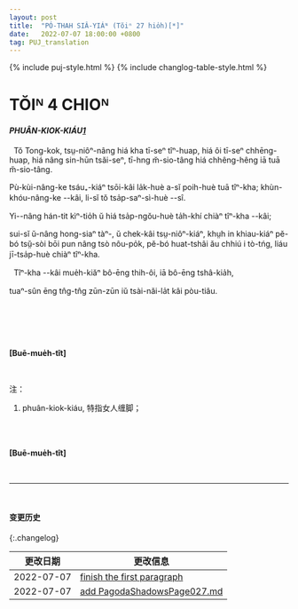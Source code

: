 ```yaml
---
layout: post
title:  "PÓ-THAH SIÂ-YIÁᴺ (Tŏiⁿ 27 hio̍h)[*]"
date:   2022-07-07 18:00:00 +0800
tag: PUJ_translation
---
```


{% include puj-style.html %}
{% include changlog-table-style.html %}


<!-- CHAPTER IV. -->
# TŎIᴺ 4 CHIOᴺ

<!-- FOOT-BINDING. -->
<h4><i>PHUÂN-KIOK-KIÁU<a href="#note_1" class="note">1</a></i></h4>
<!-- 注：phuân-kiok-kiáu 特指女人缠脚，而 phuân-kha-kiáu 特指旧时行军之人用布条缠束小腿处裤管，两者不可混用 -->

<!--THE process of binding, the style of shoe worn, and the social condition of the victim, vary considerably in different parts of the empire. -->
&nbsp;&nbsp;Tŏ Tong-kok, tsṳ-niôⁿ-nâng hiá kha tī-seⁿ tîⁿ-huap, hiá ôi tī-seⁿ chhēng-huap, hiá nâng sin-hūn tsăi-seⁿ, tī-hng m̆-sio-tâng hiá chhêng-hêng iā tuā m̆-sio-tâng.
<!-- The rich bind the feet of their daughters at six or eight years; the poor, at thirteen or fourteen. -->
Pù-kùi-nâng-ke tsáu₊-kiáⁿ tsōi-kâi la̍k-huè a-sĭ poih-huè tuā tîⁿ-kha; khùn-khóu-nâng-ke &#x002D;&#x002D;kâi, li-sĭ tŏ tsa̍p-saⁿ-sì-huè &#x002D;&#x002D;sî.
<!-- They are seldom bound later than at fifteen; -->
Yi&#x002D;&#x002D;nâng hán-tit kìⁿ-tio̍h ŭ hiá tsa̍p-ngŏu-huè ta̍h-khí chiàⁿ tîⁿ-kha &#x002D;&#x002D;kâi;
<!-- though a case is known in which poor parents, who had sold their daughter as a slave, became rich, reclaimed her, and bound her feet when she was twenty years old. -->
sui-sĭ ŭ-nâng hong-siaⁿ tàⁿ-, ŭ chek-kâi tsṳ-niôⁿ-kiáⁿ, khṳh in khiau-kiáⁿ pĕ-bó tsṳ̆-sòi bōi pun nâng tsò nôu-po̍k, pĕ-bó huat-tshâi ău chhiú i tò-tńg, liáu jī-tsa̍p-huè chiàⁿ tîⁿ-kha.

<!-- The appliances for binding include no iron nor wooden shoe. -->
&nbsp;&nbsp;Tîⁿ-kha &#x002D;&#x002D;kâi mue̍h-kiăⁿ bô-ēng thih-ôi, iā bô-ēng tshâ-kia̍h,
<!-- Only long strips of firm, flexible cloth are used. -->
tuaⁿ-sûn ēng tn̂g-tn̂g zūn-zūn iŭ tsài-năi-la̍t kâi pòu-tiâu.
<!-- We are often asked to admire the moulding power of soft influences; -->
<!-- perhaps we too seldom consider that they are as powerful for evil as for good. -->
<!-- I once saw a sturdy tree inwreathed and clasped to death by a fragile vine. -->

<!-- The bandages used in mis-shaping the feet are woven in small hand-looms, and are about two inches wide and ten feet long. -->
&nbsp;&nbsp;
<!-- One end of the bandage is laid on the inside of the instep; -->
<!-- thence it is carried over the four small toes, drawing them down upon the sole; -->
<!-- then it passes under the foot, over the instep, and around the heel, drawing the heel and toe nearer together, making a bulge on the instep, and a deep niche in the sole underneath; -->
<!-- thence it follows its former course until the bandage is all applied, and the
last end is sewn down firmly on the underlying cloth. -->
<!-- Once a month or oftener, the feet, with the bandages upon them, are put into a bucket of hot water and soaked. -->
<!-- Then the bandages are removed, the dead skin is rubbed off, the foot is kneaded more fully into the desired shape, pulverized alum is laid on, and clean bandages quickly applied. -->
<!-- If the bandages are long left off, the blood would again circulate in the feet, and
the rebinding would be very painful. -->
<!-- The pain is least when the feet are so firmly and so constantly bound as to be benumbed by the pressure of the bandages. -->
<br>

<br>

**[Buē-mue̍h-tît]**

<br>

注：
1. <span id="note_1">phuân-kiok-kiáu, 特指女人缠脚；<span>
<br>

<br>

**[Buē-mue̍h-tît]**

<br>

<!--

<br>

***[前页](PagodaShadowsPage005.html)***
***[后页](PagodaShadowsPage009.html)***

-->

---
<br>

#### 变更历史

{:.changelog}

| 更改日期 | 更改信息 |
| --- | --- |
| 2022-07-07 | <a href="https://github.com/DonAnthonyLee/DonAnthonyLee.github.io/commit/65e7e0ad5694439d47432da2afd0cc63398ec238" target="_blank">finish the first paragraph</a> |
| 2022-07-07 | <a href="https://github.com/DonAnthonyLee/DonAnthonyLee.github.io/commit/5fa37ab74cb1c515729ea1ef15c083ca845b3ecf" target="_blank">add PagodaShadowsPage027.md</a> |
